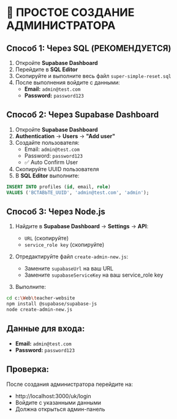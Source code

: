 # 🚀 ПРОСТОЕ СОЗДАНИЕ АДМИНИСТРАТОРА

## Способ 1: Через SQL (РЕКОМЕНДУЕТСЯ)

1. Откройте **Supabase Dashboard**
2. Перейдите в **SQL Editor**
3. Скопируйте и выполните весь файл `super-simple-reset.sql`
4. После выполнения войдите с данными:
   - **Email:** `admin@test.com`
   - **Password:** `password123`

## Способ 2: Через Supabase Dashboard

1. Откройте **Supabase Dashboard**
2. **Authentication** → **Users** → **"Add user"**
3. Создайте пользователя:
   - Email: `admin@test.com`
   - Password: `password123`
   - ✅ Auto Confirm User
4. Скопируйте UUID пользователя
5. В **SQL Editor** выполните:
```sql
INSERT INTO profiles (id, email, role) 
VALUES ('ВСТАВЬТЕ_UUID', 'admin@test.com', 'admin');
```

## Способ 3: Через Node.js

1. Найдите в **Supabase Dashboard** → **Settings** → **API**:
   - `URL` (скопируйте)
   - `service_role key` (скопируйте)

2. Отредактируйте файл `create-admin-new.js`:
   - Замените `supabaseUrl` на ваш URL
   - Замените `supabaseServiceKey` на ваш service_role key

3. Выполните:
```bash
cd c:\Web\teacher-website
npm install @supabase/supabase-js
node create-admin-new.js
```

## Данные для входа:
- **Email:** `admin@test.com`
- **Password:** `password123`

## Проверка:
После создания администратора перейдите на:
- http://localhost:3000/uk/login
- Войдите с указанными данными
- Должна открыться админ-панель
